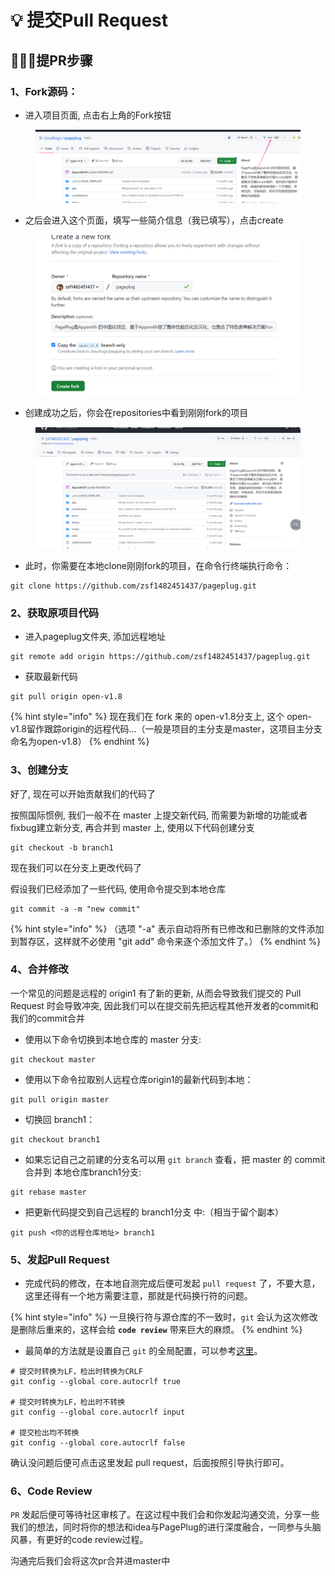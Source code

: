 # 💡 提交Pull Request

## 🧑🏻‍💻提PR步骤

### 1、Fork源码：

* 进入项目页面, 点击右上角的Fork按钮

<figure><img src="../../.gitbook/assets/image (36).png" alt=""><figcaption></figcaption></figure>

* 之后会进入这个页面，填写一些简介信息（我已填写），点击create

<figure><img src="../../.gitbook/assets/image (3) (1) (2).png" alt=""><figcaption></figcaption></figure>

* 创建成功之后，你会在repositories中看到刚刚fork的项目

<figure><img src="../../.gitbook/assets/image (4) (1) (5).png" alt=""><figcaption></figcaption></figure>

* 此时，你需要在本地clone刚刚fork的项目，在命令行终端执行命令：

```
git clone https://github.com/zsf1482451437/pageplug.git
```



### 2、获取原项目代码

* 进入pageplug文件夹, 添加远程地址

```
git remote add origin https://github.com/zsf1482451437/pageplug.git
```

* 获取最新代码

```
git pull origin open-v1.8
```

{% hint style="info" %}
现在我们在 fork 来的 open-v1.8分支上, 这个 open-v1.8留作跟踪origin的远程代码...（一般是项目的主分支是master，这项目主分支命名为open-v1.8）
{% endhint %}



### 3、创建分支

好了, 现在可以开始贡献我们的代码了&#x20;

按照国际惯例, 我们一般不在 master 上提交新代码, 而需要为新增的功能或者fixbug建立新分支, 再合并到 master 上, 使用以下代码创建分支

```
git checkout -b branch1
```

现在我们可以在分支上更改代码了&#x20;

假设我们已经添加了一些代码, 使用命令提交到本地仓库

```
git commit -a -m "new commit"
```

{% hint style="info" %}
（选项 "-a" 表示自动将所有已修改和已删除的文件添加到暂存区，这样就不必使用 "git add" 命令来逐个添加文件了。）
{% endhint %}

### 4、合并修改

一个常见的问题是远程的 origin1 有了新的更新, 从而会导致我们提交的 Pull Request 时会导致冲突, 因此我们可以在提交前先把远程其他开发者的commit和我们的commit合并

* 使用以下命令切换到本地仓库的 master 分支:

```
git checkout master
```

* 使用以下命令拉取别人远程仓库origin1的最新代码到本地：

```
git pull origin master
```

* 切换回 branch1：

```
git checkout branch1
```

* 如果忘记自己之前建的分支名可以用 `git branch` 查看，把 master 的 commit 合并到 本地仓库branch1分支:

```
git rebase master
```

* 把更新代码提交到自己远程的 branch1分支 中:（相当于留个副本）

```
git push <你的远程仓库地址> branch1
```



### 5、发起Pull Request

* 完成代码的修改，在本地自测完成后便可发起 `pull request` 了，不要大意，这里还得有一个地方需要注意，那就是代码换行符的问题。

{% hint style="info" %}
一旦换行符与源仓库的不一致时，`git` 会认为这次修改是删除后重来的，这样会给 **`code review`** 带来巨大的麻烦。
{% endhint %}

* 最简单的方法就是设置自己 `git` 的全局配置，可以参考[这里](http://kuanghy.github.io/2017/03/19/git-lf-or-crlf)。

```
# 提交时转换为LF，检出时转换为CRLF
git config --global core.autocrlf true

# 提交时转换为LF，检出时不转换
git config --global core.autocrlf input

# 提交检出均不转换
git config --global core.autocrlf false
```

确认没问题后便可点击这里发起 pull request，后面按照引导执行即可。

### 6、Code Review <a href="#code-review" id="code-review"></a>

`PR` 发起后便可等待社区审核了。在这过程中我们会和你发起沟通交流，分享一些我们的想法，同时将你的想法和idea与PagePlug的进行深度融合，一同参与头脑风暴，有更好的code review过程。

沟通完后我们会将这次pr合并进master中



